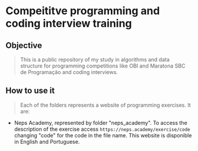 # Compeititve programming and coding interview training

## Objective
>This is a public repository of my study in algorithms and data structure for programming competitions like OBI and Maratona SBC de Programação and coding interviews.

## How to use it
>Each of the folders represents a website of programming exercises. It are:
* Neps Academy, represented by folder "neps_academy". To access the description of the exercise access `https://neps.academy/exercise/code` changing "code" for the code in the file name. This website is disponible in English and Portuguese.
